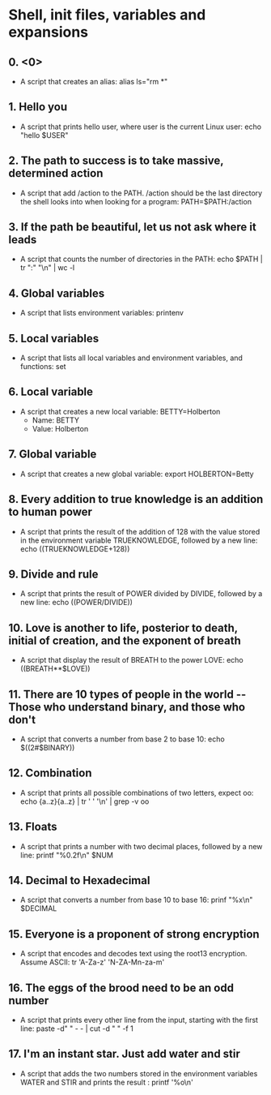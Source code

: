 # Shell, init files, variables and expansions
## 0. <0>
* A script that creates an alias: alias ls="rm *"
## 1. Hello you
* A script that prints hello user, where user is the current Linux user: echo "hello $USER"
## 2. The path to success is to take massive, determined action
* A script that add /action to the PATH. /action should be the last directory the shell looks into when looking for a program: PATH=$PATH:/action
## 3. If the path be beautiful, let us not ask where it leads
* A script that counts the number of directories in the PATH: echo $PATH | tr ":" "\n" | wc -l
## 4. Global variables
* A script that lists environment variables: printenv
## 5. Local variables
* A script that lists all local variables and environment variables, and functions: set
## 6. Local variable
* A script that creates a new local variable: BETTY=Holberton
  - Name: BETTY
  - Value: Holberton
## 7. Global variable  
* A script that creates a new global variable: export HOLBERTON=Betty
## 8. Every addition to true knowledge is an addition to human power
* A script that prints the result of the addition of 128 with the value stored in the environment variable TRUEKNOWLEDGE, followed by a new line: echo $(($TRUEKNOWLEDGE+128))
## 9. Divide and rule
* A script that prints the result of POWER divided by DIVIDE, followed by a new line: echo $(($POWER/DIVIDE))
## 10. Love is another to life, posterior to death, initial of creation, and the exponent of breath
* A script that display the result of BREATH to the power LOVE: echo $(($BREATH**$LOVE))
## 11. There are 10 types of people in the world -- Those who understand binary, and those who don't
* A script that converts a number from base 2 to base 10: echo $((2#$BINARY))
## 12. Combination
* A script that prints all possible combinations of two letters, expect oo: echo {a..z}{a..z} | tr ' ' '\n' | grep -v oo
## 13. Floats
* A script that prints a number with two decimal places, followed by a new line: printf "%0.2f\n" $NUM
## 14. Decimal to Hexadecimal
* A script that converts a number from base 10 to base 16: prinf "%x\n" $DECIMAL
## 15. Everyone is a proponent of strong encryption
* A script that encodes and decodes text using the root13 encryption. Assume ASCII: tr 'A-Za-z' 'N-ZA-Mn-za-m'
## 16. The eggs of the brood need to be an odd number
* A script that prints every other line from the input, starting with the first line: paste -d" " - - | cut -d " " -f 1
## 17. I'm an instant star. Just add water and stir
* A script that adds the two numbers stored in the environment variables WATER and STIR and prints the result : printf '%o\n'
